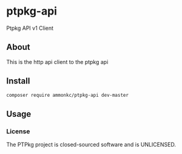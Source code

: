 # ptpkg-api
Ptpkg API v1 Client

## About

This is the http api client to the ptpkg api

## Install
```bash
composer require ammonkc/ptpkg-api dev-master
```

## Usage



### License

The PTPkg project is closed-sourced software and is UNLICENSED.

